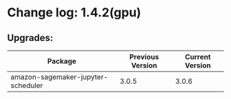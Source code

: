 # Change log: 1.4.2(gpu)

## Upgrades: 

Package | Previous Version | Current Version
---|---|---
amazon-sagemaker-jupyter-scheduler|3.0.5|3.0.6
